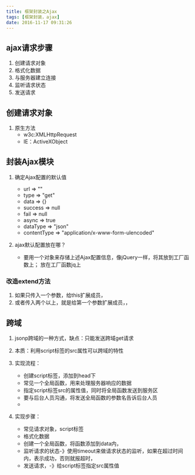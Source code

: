 ```yaml
---
title: 框架封装之Ajax
tags: [框架封装，ajax]
date: 2016-11-17 09:31:26
---
```

 

##	ajax请求步骤

1.	创建请求对象
2.	格式化数据
3.	与服务器建立连接
4.	监听请求状态
5.	发送请求

##	创建请求对象

1.	原生方法
	-	w3c:XMLHttpRequest
	-	IE：ActiveXObject


##	封装Ajax模块

1.	确定Ajax配置的默认值
	-	url => ""
	-	type => "get"
	-	data => {}
	-	success => null
	-	fail => null
	-	async => true
	-	dataType => "json"
	-	contentType => "application/x-www-form-ulencoded"

2.	ajax默认配置放在哪？
	-	要用一个对象来存储上述Ajax配置信息，像jQuery一样，将其放到工厂函数上；
	放在工厂函数jq上

<!-- more -->
###	改造extend方法

1.	如果只传入一个参数，给this扩展成员，
2.	或者传入两个以上，就是给第一个参数扩展成员，，

##	跨域
1.	jsonp跨域的一种方式，缺点：只能发送跨域get请求

2.	本质：利用script标签的src属性可以跨域的特性

3.	实现流程：
	-	创建script标签，添加到head下
	-	常见一个全局函数，用来处理服务器响应的数据
	-	指定script标签src的属性值，同时将全局函数发送到服务区
	-	要与后台人员沟通，将发送全局函数的参数名告诉后台人员
	-		
4.	实现步骤：
	-	常见请求对象，script标签
	-	格式化数据
	-	创建一个全局函数，将函数添加到data内，
	-	监听请求的状态-》使用timeout来做请求状态的监听，如果在超过时间内，表示成功，否则就报超时，
	-	发送请求，-》给script标签指定src属性值